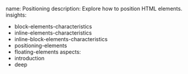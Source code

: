 name: Positioning
description: Explore how to position HTML elements.
insights:
  - block-elements-characteristics
  - inline-elements-characteristics
  - inline-block-elements-characteristics
  - positioning-elements
  - floating-elements
aspects:
  - introduction
  - deep
 

